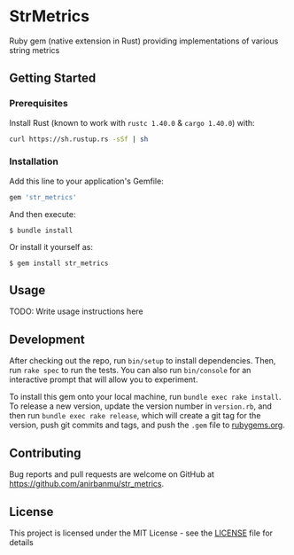 # StrMetrics

Ruby gem (native extension in Rust) providing implementations of various string metrics

## Getting Started
### Prerequisites

Install Rust (known to work with `rustc 1.40.0` & `cargo 1.40.0`) with:

```sh
curl https://sh.rustup.rs -sSf | sh
```

### Installation

Add this line to your application's Gemfile:

```ruby
gem 'str_metrics'
```

And then execute:

    $ bundle install

Or install it yourself as:

    $ gem install str_metrics

## Usage

TODO: Write usage instructions here

## Development

After checking out the repo, run `bin/setup` to install dependencies. Then, run `rake spec` to run the tests. You can also run `bin/console` for an interactive prompt that will allow you to experiment.

To install this gem onto your local machine, run `bundle exec rake install`. To release a new version, update the version number in `version.rb`, and then run `bundle exec rake release`, which will create a git tag for the version, push git commits and tags, and push the `.gem` file to [rubygems.org](https://rubygems.org).

## Contributing

Bug reports and pull requests are welcome on GitHub at https://github.com/anirbanmu/str_metrics.

## License

This project is licensed under the MIT License - see the [LICENSE](LICENSE) file for details
